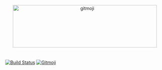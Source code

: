 <p align="center">
	<img src="https://cloud.githubusercontent.com/assets/7629661/20073135/4e3db2c2-a52b-11e6-85e1-661a8212045a.gif" width="456" height="136" alt="gitmoji">
</p>

#

[![Build Status](https://img.shields.io/travis/carloscuesta/gitmoji.svg?style=flat-square)](https://travis-ci.org/carloscuesta/gitmoji)
[![Gitmoji](https://img.shields.io/badge/gitmoji-😜%20😍-FFDD67.svg?style=flat-square)](https://gitmoji.carloscuesta.me)
